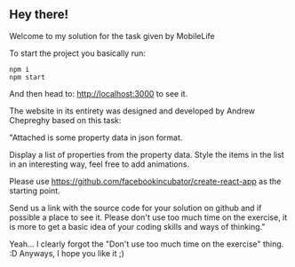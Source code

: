 ## Hey there!

Welcome to my solution for the task given by MobileLife

To start the project you basically run:
```
npm i
npm start
```

And then head to: [http://localhost:3000](http://localhost:3000) to see it.

The website in its entirety was designed and developed by Andrew Chepreghy based on this task:

"Attached is some property data in json format.

Display a list of properties from the property data. Style the items in the list in an interesting way, feel free to add animations.

Please use https://github.com/facebookincubator/create-react-app as the starting point.

Send us a link with the source code for your solution on github and if possible a place to see it. Please don't use too much time on the exercise, it is more to get a basic idea of your coding skills and ways of thinking."

Yeah... I clearly forgot the "Don't use too much time on the exercise" thing. :D Anyways, I hope you like it ;)  
